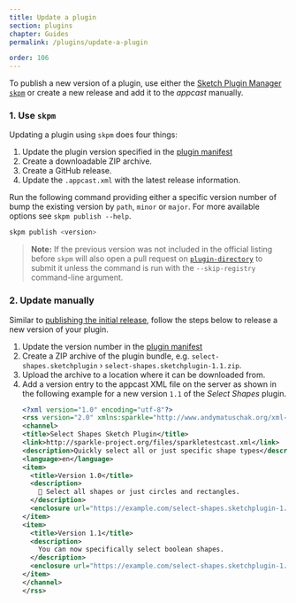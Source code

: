 ```yaml
---
title: Update a plugin
section: plugins
chapter: Guides
permalink: /plugins/update-a-plugin

order: 106
---
```


To publish a new version of a plugin, use either the [Sketch Plugin Manager `skpm`](https://github.com/skpm/skpm) or create a new release and add it to the _appcast_ manually.

### 1. Use `skpm`

Updating a plugin using `skpm` does four things:

1. Update the plugin version specified in the [plugin manifest](/plugins/plugin-manifest)
1. Create a downloadable ZIP archive.
1. Create a GitHub release.
1. Update the `.appcast.xml` with the latest release information.

Run the following command providing either a specific version number of bump the existing version by `path`, `minor` or `major`. For more available options see `skpm publish --help`.

```sh
skpm publish <version>
```

> **Note:** If the previous version was not included in the official listing before `skpm` will also open a pull request on [`plugin-directory`](https://github.com/sketchplugins/plugin-directory) to submit it unless the command is run with the `--skip-registry` command-line argument.

### 2. Update manually

Similar to [publishing the initial release](/plugins/publish-a-plugin), follow the steps below to release a new version of your plugin.

1. Update the version number in the [plugin manifest](/plugins/plugin-manifest)
1. Create a ZIP archive of the plugin bundle, e.g. `select-shapes.sketchplugin` › `select-shapes.sketchplugin-1.1.zip`.
1. Upload the archive to a location where it can be downloaded from.
1. Add a version entry to the appcast XML file on the server as shown in the following example for a new version `1.1` of the _Select Shapes_ plugin.
   ```xml
   <?xml version="1.0" encoding="utf-8"?>
   <rss version="2.0" xmlns:sparkle="http://www.andymatuschak.org/xml-namespaces/sparkle" xmlns:dc="http://purl.org/dc/elements/1.1/">
   <channel>
   <title>Select Shapes Sketch Plugin</title>
   <link>http://sparkle-project.org/files/sparkletestcast.xml</link>
   <description>Quickly select all or just specific shape types</description>
   <language>en</language>
   <item>
     <title>Version 1.0</title>
     <description>
       🚀 Select all shapes or just circles and rectangles.
     </description>
     <enclosure url="https://example.com/select-shapes.sketchplugin-1.0.zip" sparkle:version="1.0"/>
   </item>
   <item>
     <title>Version 1.1</title>
     <description>
       You can now specifically select boolean shapes.
     </description>
     <enclosure url="https://example.com/select-shapes.sketchplugin-1.1.zip" sparkle:version="1.1"/>
   </item>
   </channel>
   </rss>
   ```
